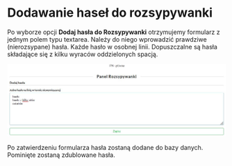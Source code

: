 # Dodawanie haseł do rozsypywanki

Po wyborze opcji **Dodaj hasła do Rozsypywanki** otrzymujemy formularz z jednym polem typu textarea.
Należy do niego wprowadzić prawdziwe (nierozsypane) hasła. Każde hasło w osobnej linii. Dopuszczalne są hasła składające się z kilku wyraców oddzielonych spacją.

![formularz dodawania haseł](img/rozsypywanka-1.jpg)

Po zatwierdzeniu formularza hasła zostaną dodane do bazy danych. Pominięte zostaną zdublowane hasła.
